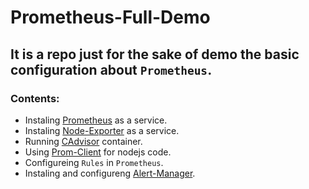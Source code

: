 # Prometheus-Full-Demo

## It is a repo just for the sake of demo the basic configuration about `Prometheus`.
### Contents:

- Instaling [Prometheus](https://github.com/prometheus/prometheus) as a service.
- Instaling [Node-Exporter](https://github.com/prometheus/node_exporter) as a service.
- Running [CAdvisor](https://github.com/google/cadvisor) container.
- Using [Prom-Client](https://github.com/siimon/prom-client) for nodejs code.
- Configureing `Rules` in `Prometheus`.
- Instaling and configureng [Alert-Manager](https://github.com/prometheus/alertmanager).
